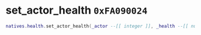 # set_actor_health `0xFA090024`

```lua
natives.health.set_actor_health(_actor --[[ integer ]], _health --[[ number ]])
```